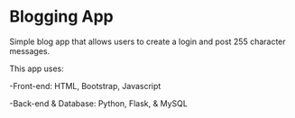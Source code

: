 # Blogging App

Simple blog app that allows users to create a login and post 255 character messages.

This app uses:

-Front-end: HTML, Bootstrap, Javascript

-Back-end & Database: Python, Flask, & MySQL
